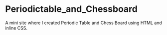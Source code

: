 # Periodictable_and_Chessboard
A mini site where I created Periodic Table and Chess Board using HTML and inline CSS.
